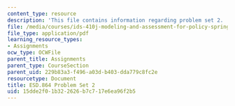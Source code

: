 ```yaml
---
content_type: resource
description: 'This file contains information regarding problem set 2. '
file: /media/courses/ids-410j-modeling-and-assessment-for-policy-spring-2013/15dde2f01b322626b7c717e6ea96f2b5_MITESD_864S13_PS2.pdf
file_type: application/pdf
learning_resource_types:
- Assignments
ocw_type: OCWFile
parent_title: Assignments
parent_type: CourseSection
parent_uid: 229b83a3-f496-a03d-b403-dda779c8fc2e
resourcetype: Document
title: ESD.864 Problem Set 2
uid: 15dde2f0-1b32-2626-b7c7-17e6ea96f2b5
---
```

